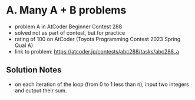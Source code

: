 # A. Many A + B problems

* problem A in AtCoder Beginner Contest 288
* solved not as part of contest, but for practice
* rating of 100 on AtCoder (Toyota Programming Contest 2023 Spring Qual A)
* link to problem: https://atcoder.jp/contests/abc288/tasks/abc288_a

## Solution Notes

* on each iteration of the loop (from 0 to 1 less than n), input two integers and output their sum.